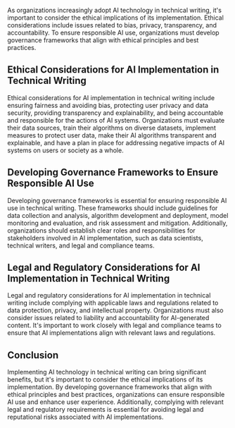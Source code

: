 
As organizations increasingly adopt AI technology in technical writing, it's important to consider the ethical implications of its implementation. Ethical considerations include issues related to bias, privacy, transparency, and accountability. To ensure responsible AI use, organizations must develop governance frameworks that align with ethical principles and best practices.

Ethical Considerations for AI Implementation in Technical Writing
-----------------------------------------------------------------

Ethical considerations for AI implementation in technical writing include ensuring fairness and avoiding bias, protecting user privacy and data security, providing transparency and explainability, and being accountable and responsible for the actions of AI systems. Organizations must evaluate their data sources, train their algorithms on diverse datasets, implement measures to protect user data, make their AI algorithms transparent and explainable, and have a plan in place for addressing negative impacts of AI systems on users or society as a whole.

Developing Governance Frameworks to Ensure Responsible AI Use
-------------------------------------------------------------

Developing governance frameworks is essential for ensuring responsible AI use in technical writing. These frameworks should include guidelines for data collection and analysis, algorithm development and deployment, model monitoring and evaluation, and risk assessment and mitigation. Additionally, organizations should establish clear roles and responsibilities for stakeholders involved in AI implementation, such as data scientists, technical writers, and legal and compliance teams.

Legal and Regulatory Considerations for AI Implementation in Technical Writing
------------------------------------------------------------------------------

Legal and regulatory considerations for AI implementation in technical writing include complying with applicable laws and regulations related to data protection, privacy, and intellectual property. Organizations must also consider issues related to liability and accountability for AI-generated content. It's important to work closely with legal and compliance teams to ensure that AI implementations align with relevant laws and regulations.

Conclusion
----------

Implementing AI technology in technical writing can bring significant benefits, but it's important to consider the ethical implications of its implementation. By developing governance frameworks that align with ethical principles and best practices, organizations can ensure responsible AI use and enhance user experience. Additionally, complying with relevant legal and regulatory requirements is essential for avoiding legal and reputational risks associated with AI implementations.

